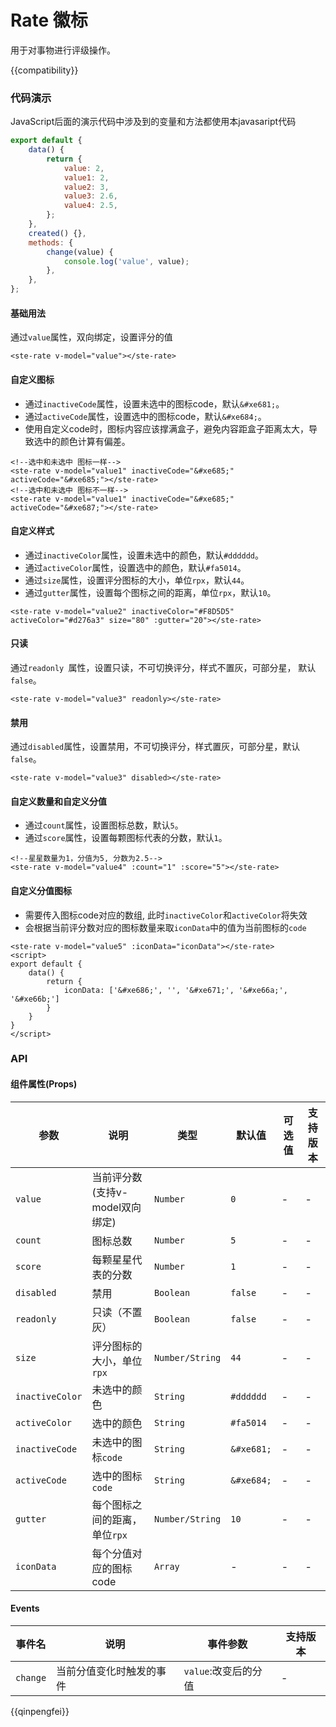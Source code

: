 # Rate 徽标

用于对事物进行评级操作。

{{compatibility}}

### 代码演示
JavaScript后面的演示代码中涉及到的变量和方法都使用本javasaript代码
```javascript
export default {
	data() {
		return {
			value: 2,
			value1: 2,
			value2: 3,
			value3: 2.6,
			value4: 2.5,
		};
	},
	created() {},
	methods: {
		change(value) {
			console.log('value', value);
		},
	},
};
```
#### 基础用法
通过`value`属性，双向绑定，设置评分的值
```
<ste-rate v-model="value"></ste-rate>
```
#### 自定义图标
- 通过`inactiveCode`属性，设置未选中的图标code，默认`&#xe681;`。  
- 通过`activeCode`属性，设置选中的图标code，默认`&#xe684;`。  
- 使用自定义code时，图标内容应该撑满盒子，避免内容距盒子距离太大，导致选中的颜色计算有偏差。
```
<!--选中和未选中 图标一样-->
<ste-rate v-model="value1" inactiveCode="&#xe685;" activeCode="&#xe685;"></ste-rate>
<!--选中和未选中 图标不一样-->
<ste-rate v-model="value1" inactiveCode="&#xe685;" activeCode="&#xe687;"></ste-rate>
```

#### 自定义样式
- 通过`inactiveColor`属性，设置未选中的颜色，默认`#dddddd`。  
- 通过`activeColor`属性，设置选中的颜色，默认`#fa5014`。
- 通过`size`属性，设置评分图标的大小，单位`rpx`，默认`44`。
- 通过`gutter`属性，设置每个图标之间的距离，单位`rpx`，默认`10`。

```
<ste-rate v-model="value2" inactiveColor="#F8D5D5" activeColor="#d276a3" size="80" :gutter="20"></ste-rate>
```

#### 只读  
通过`readonly `属性，设置只读，不可切换评分，样式不置灰，可部分星， 默认`false`。 
```
<ste-rate v-model="value3" readonly></ste-rate>
```
#### 禁用  
通过`disabled`属性，设置禁用，不可切换评分，样式置灰，可部分星，默认`false`。 
```
<ste-rate v-model="value3" disabled></ste-rate>
```

#### 自定义数量和自定义分值  
- 通过`count`属性，设置图标总数，默认`5`。   
- 通过`score`属性，设置每颗图标代表的分数，默认`1`。 
```
<!--星星数量为1，分值为5, 分数为2.5-->
<ste-rate v-model="value4" :count="1" :score="5"></ste-rate>
```

#### 自定义分值图标
- 需要传入图标code对应的数组, 此时`inactiveColor`和`activeColor`将失效
- 会根据当前评分数对应的图标数量来取`iconData`中的值为当前图标的`code`
```
<ste-rate v-model="value5" :iconData="iconData"></ste-rate>
<script>
export default {
	data() {
		return {
			iconData: ['&#xe686;', '', '&#xe671;', '&#xe66a;', '&#xe66b;']
		}
	}
}
</script>
```

### API
#### 组件属性(Props)

| 参数				| 说明							| 类型				| 默认值		| 可选值	| 支持版本	|
| ---				| ---							| ---				| ---		| ---	| ---		|
| `value`			| 当前评分数(支持v-model双向绑定)	| `Number`			| `0`		| -		| -			|
| `count`			| 图标总数						| `Number`			| `5`		| -		| -			|
| `score`			| 每颗星星代表的分数				| `Number`			| `1`		| -		| -			|
| `disabled`		| 禁用							| `Boolean`			| `false`	| -		| -			|
| `readonly `		| 只读（不置灰）					| `Boolean`			| `false`	| -		| -			|
| `size`			| 评分图标的大小，单位`rpx`		| `Number/String`	| `44`		| -		| -			|
| `inactiveColor`	| 未选中的颜色					| `String`			| `#dddddd`	| -		| -			|
| `activeColor`		| 选中的颜色						| `String`			| `#fa5014`	| -		| -			|
| `inactiveCode`	| 未选中的图标`code`				| `String`			| `&#xe681;`| -		| -			|
| `activeCode`		| 选中的图标`code`				| `String`			| `&#xe684;`| -		| -			|
| `gutter`			| 每个图标之间的距离，单位`rpx`	| `Number/String`	| `10`		| -		| -			|
| `iconData`		| 每个分值对应的图标code			| `Array`			| -			| -		| -			|


#### Events
|事件名		|说明					|事件参数				|支持版本	|
|---		|---					|---					|---		|
| `change`	|当前分值变化时触发的事件	| `value`:改变后的分值	| -			|

{{qinpengfei}}